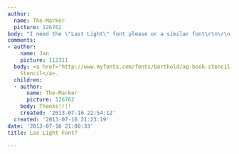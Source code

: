 ```yaml
---
author:
  name: The-Marker
  picture: 126762
body: "I need the \"Last Light\" font please or a similar font\r\n\r\n[img:sites/default/files/old-images/Metro-Last-Light-Wallpaper-Logo_3938.jpg]"
comments:
- author:
    name: Jan
    picture: 112311
  body: <a href="http://www.myfonts.com/fonts/berthold/ag-book-stencil-be/">AG Book
    Stencil</a>.
  children:
  - author:
      name: The-Marker
      picture: 126762
    body: Thanks!!!!
    created: '2013-07-16 22:54:12'
  created: '2013-07-16 21:23:19'
date: '2013-07-16 21:00:33'
title: Las Light Font?

---
```


